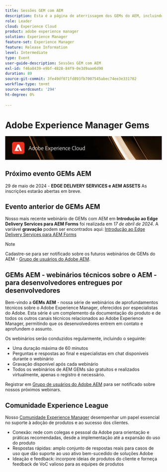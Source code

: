 ```yaml
---
title: Sessões GEM com AEM
description: Esta é a página de aterrissagem dos GEMs do AEM, incluindo informações sobre a série de webinários e informações de registro, webinários anteriores e futuros
role: Leader
cloud: Experience Cloud
product: adobe experience manager
solution: Experience Manager
feature-set: Experience Manager
feature: Release Information
level: Intermediate
type: Event
user-guide-description: Sessões GEM com AEM
exl-id: f46a8439-e9bf-4828-84f9-0e3d9aae6d90
duration: 89
source-git-commit: 3fe49df071fd893fb7007545abec74ee3e331702
workflow-type: tm+mt
source-wordcount: '294'
ht-degree: 0%

---
```


# Adobe Experience Manager Gems

<img alt="Experiências digitais" src="./assets/ADX_Gems.png"/>

## Próximo evento GEMs AEM

29 de maio de 2024 - **EDGE DELIVERY SERVICES e AEM ASSETS**
As inscrições estarão abertas em breve.

<!--  Remove the comment marks, and put the upcoming event in the below table

<table style="max-width: 1214px;">
<tr>
  <td style="vertical-align: top;">
    <a href="https://www.youtube.com/watch?v=f1T9XU9TCJU">
      <img alt="Experience League LIVE Oct 25" src="assets/Oct25_2022_exl_live_banner_web_1920_WebBanner.png">
    </a>
    <div>
      <a href="https://www.youtube.com/watch?v=f1T9XU9TCJU">
        <strong>Deliver the right offer at the right time with decision management</strong>
      </a>
      <br/><em>with Sandra Hausmann, Ben Tepfer, Brandon Poyfair, and Jason Hickey</em>
      <br/><em>October 25, 2022</em>
    </div>
  </td>
</tr>
</table>

-->

## Evento anterior de GEMs AEM

Nosso mais recente webinário de GEMs com AEM em **Introdução ao Edge Delivery Services para AEM Forms** foi realizada em *17 de abril de 2024*.
A variável **gravação** podem ser encontrados aqui:
[Introdução ao Edge Delivery Services para AEM Forms](/gems2024/edge-delivery-for-aem-forms.md)

>[!NOTE]
>
> Cadastre-se para ser notificado sobre os futuros webinários de GEMs do AEM - [Grupo de usuários do Adobe AEM](https://aem-augs.adobe.com/).

## GEMs AEM - webinários técnicos sobre o AEM - para desenvolvedores entregues por desenvolvedores

Bem-vindo a **GEMs AEM** - nossa série de webinários de aprofundamentos técnicos sobre o Adobe Experience Manager, oferecidos por especialistas do Adobe. Esta série é um complemento da documentação do produto e de todos os outros canais técnicos relacionados ao Adobe Experience Manager, permitindo que os desenvolvedores entrem em contato e aprofundem o assunto.

Os webinários serão conduzidos regularmente, incluindo o seguinte:

* Uma duração máxima de 60 minutos
* Perguntas e respostas ao final e especialistas em chat disponíveis durante o webinário
* Gravação disponível após cada webinário
* Todos os webinários de AEM GEMs são gratuitos e realizados virtualmente, apenas o registro é necessário.

Registrar em [Grupo de usuários do Adobe AEM](https://aem-augs.adobe.com/) para ser notificado sobre nossos próximos webinars.

## Comunidade Experience League

Nosso [Comunidade Experience Manager](https://experienceleaguecommunities.adobe.com/t5/adobe-experience-manager/ct-p/adobe-experience-manager-community?profile.language=pt) desempenhar um papel essencial no suporte à adoção de produtos e ao sucesso dos clientes.

* Conexão: rede com colegas e pessoal da Adobe para orientação e práticas recomendadas, desde a implementação até a expansão do uso do produto
* Respostas rápidas: amplo conjunto de respostas reais para casos de uso que dão suporte ao uso ativo bem-sucedido de soluções Adobe
* Ideação e feedback: incorpore ideias de produtos do cliente e forneça feedback de VoC valioso para as equipes de produtos
